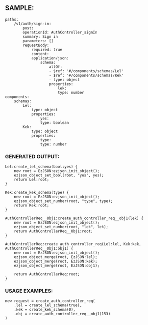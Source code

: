 ## SAMPLE:
	paths:
		/v1/auth/sign-in:
			post:
			operationId: AuthController_signIn
			summary: Sign in
			parameters: []
			requestBody:
				required: true
				content:
				application/json:
					schema:
						allOf:
						- $ref: '#/components/schemas/Lel'
						- $ref: '#/components/schemas/Kek'
						- type: object
						properties:
							lek:
							type: number
	components:
		schemas:
			Lel:
				type: object
				properties:
					yes:
					type: boolean
			Kek:
				type: object
				properties:
					type:
					type: number


### GENERATED OUTPUT:
	Lel:create_lel_schema(bool:yes) { 
		new root = EzJSON:ezjson_init_object();
		ezjson_object_set_bool(root, "yes", yes);
		return Lel:root;
	}

	Kek:create_kek_schema(type) { 
		new root = EzJSON:ezjson_init_object();
		ezjson_object_set_number(root, "type", type);
		return Kek:root;
	}

	AuthControllerReq__Obj1:create_auth_controller_req__obj1(lek) { 
		new root = EzJSON:ezjson_init_object();
		ezjson_object_set_number(root, "lek", lek);
		return AuthControllerReq__Obj1:root;
	}

	AuthControllerReq:create_auth_controller_req(Lel:lel, Kek:kek, AuthControllerReq__Obj1:obj1) { 
		new root = EzJSON:ezjson_init_object();
		ezjson_object_merge(root, EzJSON:lel);
		ezjson_object_merge(root, EzJSON:kek);
		ezjson_object_merge(root, EzJSON:obj1);

		return AuthControllerReq:root;
	}

### USAGE EXAMPLES:
	new request = create_auth_controller_req(
		.lel = create_lel_schema(true),
		.kek = create_kek_schema(0),
		.obj = create_auth_controller_req__obj1(153)
	)